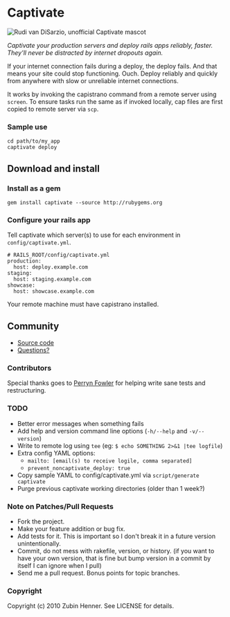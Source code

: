 Captivate
=========

![Rudi van DiSarzio, unofficial Captivate mascot](http://zenlunacy.com/Rudi-van-DiSarzio.jpg "Rudi van DiSarzio, unofficial Captivate mascot")

*Captivate your production servers and deploy rails apps reliably, faster.
They'll never be distracted by internet dropouts again.*

If your internet connection fails during a deploy, the deploy fails. And that
means your site could stop functioning. Ouch. Deploy reliably and quickly from
anywhere with slow or unreliable internet connections.

It works by invoking the capistrano command from a remote server using
`screen`. To ensure tasks run the same as if invoked locally, cap files are
first copied to remote server via `scp`.

### Sample use

    cd path/to/my_app
    captivate deploy

Download and install
--------------------

### Install as a gem

    gem install captivate --source http://rubygems.org

### Configure your rails app

Tell captivate which server(s) to use for each environment in
`config/captivate.yml`.

    # RAILS_ROOT/config/captivate.yml
    production:
      host: deploy.example.com
    staging:
      host: staging.example.com
    showcase:
      host: showcase.example.com

Your remote machine must have capistrano installed.

Community
---------

* [Source code](http://github.com/zubin/captivate)
* [Questions?](http://groups.google.com/group/captivate-rubygem)

### Contributors

Special thanks goes to [Perryn Fowler](http://github.com/perryn) for helping
write sane tests and restructuring.

### TODO

* Better error messages when something fails
* Add help and version command line options (`-h/--help` and `-v/--version`)
* Write to remote log using `tee` (eg: `$ echo SOMETHING 2>&1 |tee logfile`)
* Extra config YAML options:
  * `mailto: [email(s) to receive logile, comma separated]`
  * `prevent_noncaptivate_deploy: true`
* Copy sample YAML to config/captivate.yml via `script/generate captivate`
* Purge previous captivate working directories (older than 1 week?)

### Note on Patches/Pull Requests

* Fork the project.
* Make your feature addition or bug fix.
* Add tests for it. This is important so I don't break it in a future version
  unintentionally.
* Commit, do not mess with rakefile, version, or history. (if you want to have
  your own version, that is fine but bump version in a commit by itself I can
  ignore when I pull)
* Send me a pull request. Bonus points for topic branches.

### Copyright

Copyright (c) 2010 Zubin Henner. See LICENSE for details.
